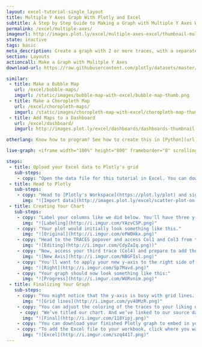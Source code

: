 ```yaml
---
layout: excel-tutorial-single_layout
title: Multiple Y Axes Graph With Plotly and Excel
subtitle: A Step by Step Guide to Making a Graph with Multiple Y Axes With Plotly
permalink: /excel/multiple-axes/
imageurl: http://images.plot.ly/excel/multiple-axes-excel/thumbnail-multiple-axes.png
state: inactive
tags: basic
meta_description: Create a graph with 2 or more traces, with a separate y-axis for each trace with Plotly and Excel. Follow our step-by-step tutorial to make a multiple axes graph for free and online with Plotly.
section: Layouts
actioncall: Make a Graph with Mulitple Y Axes
download-url: https://raw.githubusercontent.com/plotly/datasets/master/multiple_y_axis.csv

similar:
 - title: Make a Bubble Map
   url: /excel/bubble-maps/
   imgurl: /static/images/bubble-map-with-excel/bubble-map-thumb.png
 - title: Make a Choropleth Map
   url: /excel/choropleth-maps/
   imgurl: /static/images/choropleth-map-with-excel/choropleth-map-thumb.png
 - title: Add Maps to a Dashboard
   url: /excel/dashboard/
   imgurl: http://images.plot.ly/excel/dashboards/dashboards-thumbnail.png

otherlang: Know how to program? See how to create this in [Python](url) or [R](url).

live-graph: <iframe width="100%" height="800" frameborder="0" scrolling="no" src="https://plot.ly/~Dreamshot/4437.embed"></iframe>

steps:
 - title: Upload your Excel data to Plotly's grid
   sub-steps:
    - copy: "Open the data file for this tutorial in Excel. You can download the file here in [CSV format](https://raw.githubusercontent.com/plotly/datasets/master/multiple_y_axis.csv)"
 - title: Head to Plotly
   sub-steps:
    - copy: "Head to [Plotly's Workspace](https://plot.ly/plot) and sign into your free Plotly account. Go to 'Import', click 'Upload a file', then choose your Excel file to upload. Your Excel file will now open in Plotly's grid. For more about Plotly's grid, see [this tutorial](/add-data-to-the-plotly-grid/)"
      img: "![Import data](http://images.plot.ly/excel/scatter-plot-on-a-map/import-scatter-plot-on-a-map.png)"
 - title: Creating Your Chart
   sub-steps:
    - copy: "Label your columns like we did below. You'll have three y-axis columns (male number, female number, male:female ratio) and one x-axis column (age). Select “Line plots” from the MAKE A PLOT menu and then click line plot in the bottom left."
      img: "![Labeling](http://i.imgur.com/YAzvCSP.png)"
    - copy: "Your plot would initially look something like this."
      img: "![Original](http://i.imgur.com/ePWOHkx.png)"
    - copy: "Head to the TRACES popover and access Col1 and Col3 from the dropdown menu. For "Type" you'll want these traces to be bar. For "Mode" you'll want these traces to be stack. These two traces apply to the first y-axis (the one on the left)."
      img: "![Editing](http://i.imgur.com/CdyZaIq.png))"
    - copy: "Now, access your third trace (Col4) and prepare to add the second y-axis. Click 'New Axis/Subplot...'"
      img: "![New Axis](http://i.imgur.com/NBGFIsl.png)"
    - copy: "You'll want to apply your new y-axis to the right side of the graph."
      img: "![Right](http://i.imgur.com/Sp7Mavd.png)"
    - copy: "Your graph should now look something like this:"
      img: "![Progress](http://i.imgur.com/WURvnim.png)"
 - title: Finalizing Your Graph
   sub-steps:
    - copy: "You might notice that the y-axis is busy with grid lines. Open the AXES popover in the toolbar to clean this up. Select the y-axis and turn grid lines 'off.'"
      img: "![Grid lines](http://i.imgur.com/yv4OMzR.png)"
    - copy: "You can adjust the coloring of the traces to your liking or roll with Plotly's defaults. Within the legend on the right side of the graph, you can label your 'line' trace 'Ratio male/female,' Col3 'female,' and Col1 'male.'"
     - copy: "We’ve titled our chart. And we’ve linked to our source data in the x-axis label area."
      img: "![Final](http://i.imgur.com/118Yipj.png)"
    - copy: "You can download your finished Plotly graph to embed in your Excel workbook. We also recommend including the Plotly link to the graph inside your Excel workbook for easy access to the interactive Plotly version. Get the link to your graph by clicking the "Share" button. Download an image of your Plotly graph by clicking EXPORT on the toolbar."
    - copy: "To add the Excel file to your workbook, click where you want to insert the picture inside Excel. On the INSERT tab inside Excel, in the ILLUSTRATIONS group, click PICTURE. Locate the Plotly graph image that you downloaded and then double-click it. Notice that we also copy-pasted the Plotly graph link in a cell for easy access to the interactive Plotly version." 
      img: "![Excel](http://i.imgur.com/szq4417.png)"
---
```

